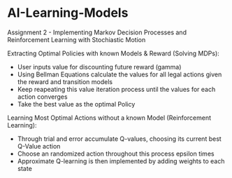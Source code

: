 # AI-Learning-Models
Assignment 2 - Implementing Markov Decision Processes and Reinforcement Learning with Stochiastic Motion

Extracting Optimal Policies with known Models & Reward (Solving MDPs):
  - User inputs value for discounting future reward (gamma)
  - Using Bellman Equations calculate the values for all legal actions given the reward and transition models
  - Keep reapeating this value iteration process until the values for each action converges
  - Take the best value as the optimal Policy


Learning Most Optimal Actions without a known Model (Reinforcement Learning):
  - Through trial and error accumulate Q-values, choosing its current best Q-Value action
  - Choose an randomized action throughout this process epsilon times
  - Approximate Q-learning is then implemented by adding weights to each state
  
  
